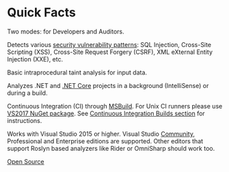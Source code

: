 # Quick Facts

<span class="octicon octicon-organization"/> Two modes: for Developers and Auditors.

<span class="octicon octicon-bug"/> Detects various [security vulnerability patterns](#rules): SQL Injection, Cross-Site Scripting (XSS), Cross-Site Request Forgery (CSRF), XML eXternal Entity Injection (XXE), etc.

<span class="octicon octicon-git-branch"/> Basic intraprocedural taint analysis for input data.

<span class="octicon octicon-code"/> Analyzes .NET and [.NET Core](https://en.wikipedia.org/wiki/.NET_Framework#.NET_Core) projects in a background (IntelliSense) or during a build.

<span class="octicon octicon-pulse"/> Continuous Integration (CI) through [MSBuild](https://msdn.microsoft.com/en-us/library/dd393574.aspx). For Unix CI runners please use [VS2017 NuGet package](https://www.nuget.org/packages/SecurityCodeScan.VS2017). See [Continuous Integration Builds section](#continuous-integration-builds) for instructions.

<span class="octicon octicon-plug"/> Works with Visual Studio 2015 or higher. Visual Studio [Community](https://www.visualstudio.com/en-us/products/visual-studio-community-vs.aspx), Professional and Enterprise editions are supported. Other editors that support Roslyn based analyzers like Rider or OmniSharp should work too.

<span class="octicon octicon-mark-github"/> [Open Source](https://github.com/security-code-scan/security-code-scan)

